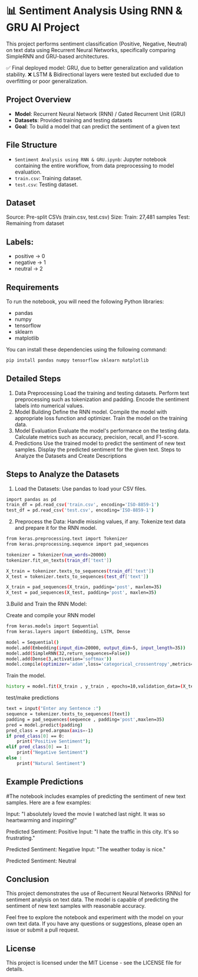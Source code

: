 # 📊 Sentiment Analysis Using RNN & GRU AI Project
This project performs sentiment classification (Positive, Negative, Neutral) on text data using Recurrent Neural Networks, specifically comparing SimpleRNN and GRU-based architectures.

✅ Final deployed model: GRU, due to better generalization and validation stability.
❌ LSTM & Bidirectional layers were tested but excluded due to overfitting or poor generalization.
## Project Overview

- **Model**: Recurrent Neural Network (RNN) / Gated Recurrent Unit (GRU)
- **Datasets**: Provided training and testing datasets
- **Goal**: To build a model that can predict the sentiment of a given text

## File Structure

- `Sentiment Analysis using RNN & GRU.ipynb`: Jupyter notebook containing the entire workflow, from data preprocessing to model evaluation.
- `train.csv`: Training dataset.
- `test.csv`: Testing dataset.

## Dataset
Source: Pre-split CSVs (train.csv, test.csv)
Size:
Train: 27,481 samples
Test: Remaining from dataset
## Labels:
- positive → 0
- negative → 1
- neutral → 2
## Requirements

To run the notebook, you will need the following Python libraries:

- pandas
- numpy
- tensorflow
- sklearn
- matplotlib

You can install these dependencies using the following command:

```bash
pip install pandas numpy tensorflow sklearn matplotlib
```
## Detailed Steps
1. Data Preprocessing
Load the training and testing datasets.
Perform text preprocessing such as tokenization and padding.
Encode the sentiment labels into numerical values.
3. Model Building
Define the RNN model.
Compile the model with appropriate loss function and optimizer.
Train the model on the training data.
4. Model Evaluation
Evaluate the model's performance on the testing data.
Calculate metrics such as accuracy, precision, recall, and F1-score.
5. Predictions
Use the trained model to predict the sentiment of new text samples.
Display the predicted sentiment for the given text.
Steps to Analyze the Datasets and Create Descriptions
## Steps to Analyze the Datasets 
1. Load the Datasets:
Use pandas to load your CSV files.
```bash
import pandas as pd
train_df = pd.read_csv('train.csv', encoding='ISO-8859-1')
test_df = pd.read_csv('test.csv', encoding='ISO-8859-1')
```
2. Preprocess the Data:
Handle missing values, if any.
Tokenize text data and prepare it for the RNN model.
```bash
from keras.preprocessing.text import Tokenizer
from keras.preprocessing.sequence import pad_sequences

tokenizer = Tokenizer(num_words=20000)
tokenizer.fit_on_texts(train_df['text'])

X_train = tokenizer.texts_to_sequences(train_df['text'])
X_test = tokenizer.texts_to_sequences(test_df['text'])

X_train = pad_sequences(X_train, padding='post', maxlen=35)
X_test = pad_sequences(X_test, padding='post', maxlen=35)

```
3.Build and Train the RNN Model:

Create and compile your RNN model
```bash
from keras.models import Sequential
from keras.layers import Embedding, LSTM, Dense

model = Sequential()
model.add(Embedding(input_dim=20000, output_dim=5, input_length=35))
model.add(SimpleRNN(32,return_sequences=False))
model.add(Dense(3,activation='softmax'))
model.compile(optimizer='adam',loss='categorical_crossentropy',metrics=["accuracy"])
```
Train the model.
```bash
history = model.fit(X_train , y_train , epochs=10,validation_data=(X_test,y_test))
```
test/make predictions
```bash
text = input("Enter any Sentence :")
sequence = tokenizer.texts_to_sequences([text])
padding = pad_sequences(sequence , padding='post',maxlen=35)
pred = model.predict(padding)
pred_class = pred.argmax(axis=-1)
if pred_class[0] == 0:
    print("Positive Sentiment");
elif pred_class[0] == 1:
    print("Negative Sentiment")
else :
    print("Natural Sentiment")
```
## Example Predictions
#The notebook includes examples of predicting the sentiment of new text samples. Here are a few examples:

Input: "I absolutely loved the movie I watched last night. It was so heartwarming and inspiring!"

Predicted Sentiment: Positive
Input: "I hate the traffic in this city. It's so frustrating."

Predicted Sentiment: Negative
Input: "The weather today is nice."

Predicted Sentiment: Neutral
## Conclusion
This project demonstrates the use of Recurrent Neural Networks (RNNs) for sentiment analysis on text data. The model is capable of predicting the sentiment of new text samples with reasonable accuracy.

Feel free to explore the notebook and experiment with the model on your own text data. If you have any questions or suggestions, please open an issue or submit a pull request.

## License
This project is licensed under the MIT License - see the LICENSE file for details.
